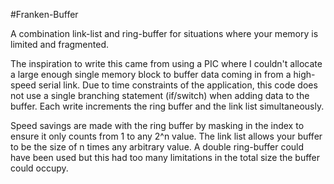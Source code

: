 #Franken-Buffer

A combination link-list and ring-buffer for situations where your memory is limited and fragmented.

The inspiration to write this came from using a PIC where I couldn't allocate a large enough single memory
block to buffer data coming in from a high-speed serial link. Due to time constraints of the application,
this code does not use a single branching statement (if/switch) when adding data to the buffer. Each write
increments the ring buffer and the link list simultaneously.

Speed savings are made with the ring buffer by masking in the index to ensure it only counts from 1 to any
2^n value. The link list allows your buffer to be the size of n times any arbitrary value. A double ring-buffer
could have been used but this had too many limitations in the total size the buffer could occupy.

